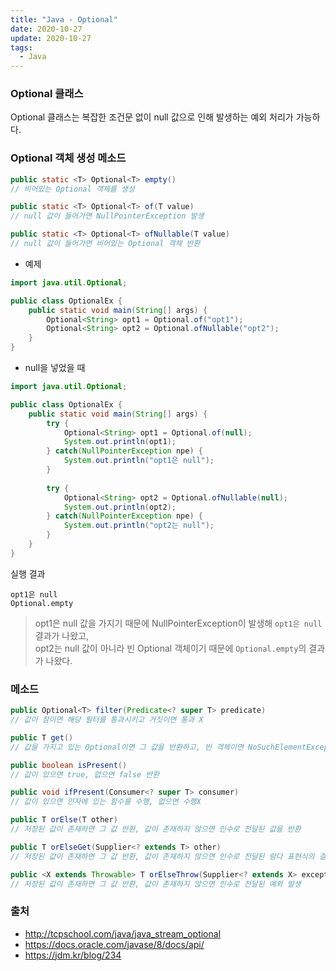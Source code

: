 ```yaml
---
title: "Java - Optional"
date: 2020-10-27
update: 2020-10-27
tags:
  - Java
---
```


### Optional 클래스
Optional 클래스는 복잡한 조건문 없이 null 값으로 인해 발생하는 예외 처리가 가능하다.

### Optional 객체 생성 메소드

```java
public static <T> Optional<T> empty()
// 비어있는 Optional 객체를 생성

public static <T> Optional<T> of(T value)
// null 값이 들어가면 NullPointerException 발생

public static <T> Optional<T> ofNullable(T value)
// null 값이 들어가면 비어있는 Optional 객체 반환
```

- 예제

```java
import java.util.Optional;

public class OptionalEx {
	public static void main(String[] args) {
		Optional<String> opt1 = Optional.of("opt1");
	    Optional<String> opt2 = Optional.ofNullable("opt2");
	}
}
```
- null을 넣었을 때

```java
import java.util.Optional;

public class OptionalEx {
	public static void main(String[] args) {
		try {
			Optional<String> opt1 = Optional.of(null);
			System.out.println(opt1);
		} catch(NullPointerException npe) {
			System.out.println("opt1은 null");
		}
		
		try {
			Optional<String> opt2 = Optional.ofNullable(null);
			System.out.println(opt2);
		} catch(NullPointerException npe) {
			System.out.println("opt2는 null");
		}
	}
}
```
실행 결과

```
opt1은 null
Optional.empty
```
>opt1은 null 값을 가지기 때문에 NullPointerException이 발생해 `opt1은 null` 결과가 나왔고, <br>opt2는 null 값이 아니라 빈 Optional 객체이기 때문에 `Optional.empty`의 결과가 나왔다.

### 메소드

```java
public Optional<T> filter(Predicate<? super T> predicate)
// 값이 참이면 해당 필터를 통과시키고 거짓이면 통과 X

public T get()
// 값을 가지고 있는 Optional이면 그 값을 반환하고, 빈 객체이면 NoSuchElementException 예외 발생

public boolean isPresent()
// 값이 있으면 true, 없으면 false 반환

public void ifPresent(Consumer<? super T> consumer)
// 값이 있으면 인자에 있는 함수를 수행, 없으면 수행X

public T orElse(T other)
// 저장된 값이 존재하면 그 값 반환, 값이 존재하지 않으면 인수로 전달된 값을 반환

public T orElseGet(Supplier<? extends T> other)
// 저장된 값이 존재하면 그 값 반환, 값이 존재하지 않으면 인수로 전달된 람다 표현식의 결과값을 반환

public <X extends Throwable> T orElseThrow(Supplier<? extends X> exceptionSupplier) throws X extends Throwable
// 저장된 값이 존재하면 그 값 반환, 값이 존재하지 않으면 인수로 전달된 예외 발생
```

### 출처
- <http://tcpschool.com/java/java_stream_optional>
- <https://docs.oracle.com/javase/8/docs/api/>
- <https://jdm.kr/blog/234>